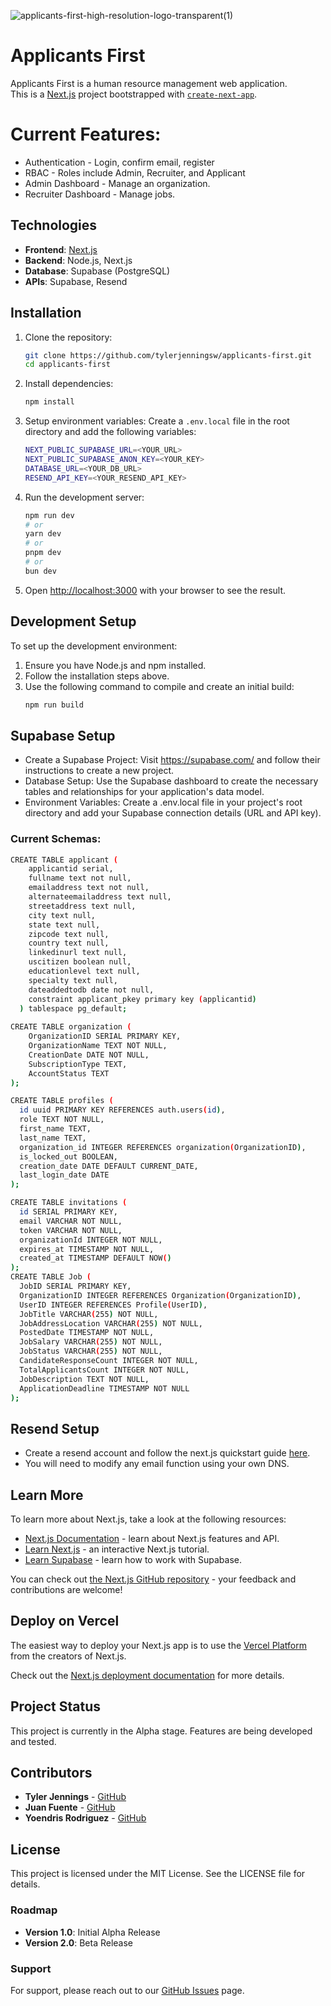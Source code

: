 ![applicants-first-high-resolution-logo-transparent(1)](https://github.com/user-attachments/assets/31981b21-29ed-42d4-904d-a78d934ca038)
# Applicants First  
Applicants First is a human resource management web application.  
This is a [Next.js](https://nextjs.org/) project bootstrapped with [`create-next-app`](https://github.com/vercel/next.js/tree/canary/packages/create-next-app).
# Current Features:
- Authentication - Login, confirm email, register 
- RBAC - Roles include Admin, Recruiter, and Applicant
- Admin Dashboard - Manage an organization.
- Recruiter Dashboard - Manage jobs.


## Technologies
- **Frontend**: [Next.js](https://nextjs.org/)
- **Backend**: Node.js, Next.js
- **Database**: Supabase (PostgreSQL)
- **APIs**: Supabase, Resend  

## Installation
1. Clone the repository:
    ```bash
    git clone https://github.com/tylerjenningsw/applicants-first.git
    cd applicants-first
    ```

2. Install dependencies:
    ```bash
    npm install
    ```
3. Setup environment variables:
    Create a `.env.local` file in the root directory and add the following variables:
    ```bash
    NEXT_PUBLIC_SUPABASE_URL=<YOUR_URL>
    NEXT_PUBLIC_SUPABASE_ANON_KEY=<YOUR_KEY>
    DATABASE_URL=<YOUR_DB_URL>
    RESEND_API_KEY=<YOUR_RESEND_API_KEY>
    ```
4. Run the development server:
    ```bash
    npm run dev
    # or
    yarn dev
    # or
    pnpm dev
    # or
    bun dev
    ```
5. Open [http://localhost:3000](http://localhost:3000) with your browser to see the result.  

## Development Setup
To set up the development environment:

1. Ensure you have Node.js and npm installed.
2. Follow the installation steps above.
3. Use the following command to compile and create an initial build:
    ```bash
    npm run build
    ```  


## Supabase Setup
- Create a Supabase Project: Visit https://supabase.com/ and follow their instructions to create a new project.
- Database Setup: Use the Supabase dashboard to create the necessary tables and relationships for your application's data model.
- Environment Variables: Create a .env.local file in your project's root directory and add your Supabase connection details (URL and API key).
### Current Schemas:
```bash
CREATE TABLE applicant (
    applicantid serial,
    fullname text not null,
    emailaddress text not null,
    alternateemailaddress text null,
    streetaddress text null,
    city text null,
    state text null,
    zipcode text null,
    country text null,
    linkedinurl text null,
    uscitizen boolean null,
    educationlevel text null,
    specialty text null,
    dateaddedtodb date not null,
    constraint applicant_pkey primary key (applicantid)
  ) tablespace pg_default;
  
CREATE TABLE organization (
    OrganizationID SERIAL PRIMARY KEY,
    OrganizationName TEXT NOT NULL,
    CreationDate DATE NOT NULL,
    SubscriptionType TEXT,
    AccountStatus TEXT
);

CREATE TABLE profiles (
  id uuid PRIMARY KEY REFERENCES auth.users(id),
  role TEXT NOT NULL,
  first_name TEXT,
  last_name TEXT,
  organization_id INTEGER REFERENCES organization(OrganizationID),
  is_locked_out BOOLEAN,
  creation_date DATE DEFAULT CURRENT_DATE,
  last_login_date DATE
);

CREATE TABLE invitations (
  id SERIAL PRIMARY KEY,
  email VARCHAR NOT NULL,
  token VARCHAR NOT NULL,
  organizationId INTEGER NOT NULL,
  expires_at TIMESTAMP NOT NULL,
  created_at TIMESTAMP DEFAULT NOW()
);
CREATE TABLE Job (
  JobID SERIAL PRIMARY KEY,
  OrganizationID INTEGER REFERENCES Organization(OrganizationID),
  UserID INTEGER REFERENCES Profile(UserID),
  JobTitle VARCHAR(255) NOT NULL,
  JobAddressLocation VARCHAR(255) NOT NULL,
  PostedDate TIMESTAMP NOT NULL,
  JobSalary VARCHAR(255) NOT NULL,
  JobStatus VARCHAR(255) NOT NULL,
  CandidateResponseCount INTEGER NOT NULL,
  TotalApplicantsCount INTEGER NOT NULL,
  JobDescription TEXT NOT NULL,
  ApplicationDeadline TIMESTAMP NOT NULL
);
```

## Resend Setup  
- Create a resend account and follow the next.js quickstart guide [here](https://resend.com/docs/send-with-nextjs).
- You will need to modify any email function using your own DNS.  
## Learn More

To learn more about Next.js, take a look at the following resources:

- [Next.js Documentation](https://nextjs.org/docs) - learn about Next.js features and API.
- [Learn Next.js](https://nextjs.org/learn) - an interactive Next.js tutorial.
- [Learn Supabase](https://supabase.com/docs) - learn how to work with Supabase.

You can check out [the Next.js GitHub repository](https://github.com/vercel/next.js/) - your feedback and contributions are welcome!


## Deploy on Vercel

The easiest way to deploy your Next.js app is to use the [Vercel Platform](https://vercel.com/new?utm_medium=default-template&filter=next.js&utm_source=create-next-app&utm_campaign=create-next-app-readme) from the creators of Next.js.

Check out the [Next.js deployment documentation](https://nextjs.org/docs/deployment) for more details.  

## Project Status
This project is currently in the Alpha stage. Features are being developed and tested.  

## Contributors
- **Tyler Jennings** - [GitHub](https://github.com/tylerjennings)
- **Juan Fuente** - [GitHub](https://github.com/Juan-Fuente)
- **Yoendris Rodriguez** - [GitHub](https://github.com/Yoendris97)

## License
This project is licensed under the MIT License. See the LICENSE file for details.

### Roadmap
- **Version 1.0**: Initial Alpha Release
- **Version 2.0**: Beta Release

### Support
For support, please reach out to our [GitHub Issues](https://github.com/tylerjenningsw/applicants-first/issues) page.

